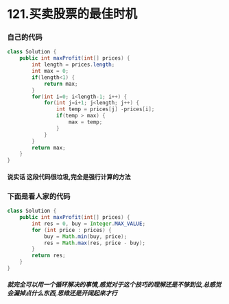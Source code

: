 # 121.买卖股票的最佳时机

### 自己的代码
```java
class Solution {
    public int maxProfit(int[] prices) {
        int length = prices.length;
        int max = 0;
        if(length<1) {
            return max;
        }
        for(int i=0; i<length-1; i++) {
            for(int j=i+1; j<length; j++) {
                int temp = prices[j] -prices[i];
                if(temp > max) {
                    max = temp;
                }
            }
        }
        return max;
    }
}
```
#### 说实话  这段代码很垃圾,完全是强行计算的方法

### 下面是看人家的代码

```java
class Solution {
    public int maxProfit(int[] prices) {
        int res = 0, buy = Integer.MAX_VALUE;
        for (int price : prices) {
            buy = Math.min(buy, price);
            res = Math.max(res, price - buy);
        }
        return res;
    }
}
```

##### 就完全可以用一个循环解决的事情,感觉对于这个技巧的理解还是不够到位,总感觉会漏掉点什么东西,思维还是开阔起来才行
